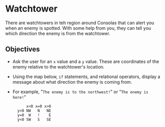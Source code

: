 # Watchtower

There are watchtowers in teh region around Consolas that can alert you when an enemy is spotted. With some help from you, they can tell you which direction the enemy is from the watchtower.

## Objectives

- Ask the user for an `x` value and a `y` value. These are coordinates of the enemy relative to the watchtower's location.
- Using the map below, `if` statements, and relational operators, display a message about what direction the enemy is coming from.
- For example, "`The enemy is to the northwest!`" or "`The enemy is here!`"

            x<0 x=0 x>0
        y>0 NW   N   NE
        y=0  W   !    E
        y<0 SW   S   SE
